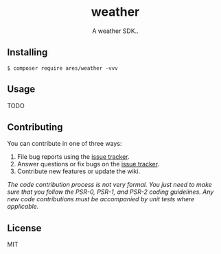 <h1 align="center"> weather </h1>

<p align="center"> A weather SDK..</p>


## Installing

```shell
$ composer require ares/weather -vvv
```

## Usage

TODO

## Contributing

You can contribute in one of three ways:

1. File bug reports using the [issue tracker](https://github.com/ares/weather/issues).
2. Answer questions or fix bugs on the [issue tracker](https://github.com/ares/weather/issues).
3. Contribute new features or update the wiki.

_The code contribution process is not very formal. You just need to make sure that you follow the PSR-0, PSR-1, and PSR-2 coding guidelines. Any new code contributions must be accompanied by unit tests where applicable._

## License

MIT